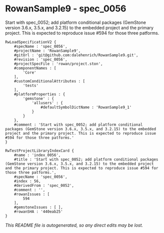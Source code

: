 # RowanSample9 - spec_0056
Start with spec_0052; add platform conditional packages (GemStone version 3.6.x, 3.5.x, and 3.2.15) to the embedded project and the primary project. This is expected to reproduce issue #594 for those three patforms.
```
RwLoadSpecificationV2 {
	#specName : 'spec_0056',
	#projectName : 'RowanSample9',
	#gitUrl : 'git@github.com:dalehenrich/RowanSample9.git',
	#revision : 'spec_0056',
	#projectSpecFile : 'rowan/project.ston',
	#componentNames : [
		'Core'
	],
	#customConditionalAttributes : [
		'tests'
	],
	#platformProperties : {
		'gemstone' : {
			'allusers' : {
				#defaultSymbolDictName : 'RowanSample9_1'
			}
		}
	},
	#comment : 'Start with spec_0052; add platform conditional packages (GemStone version 3.6.x, 3.5.x, and 3.2.15) to the embedded project and the primary project. This is expected to reproduce issue #594 for those three patforms.'
}

RwTestProjectLibraryIndexCard {
	#name : 'index_0056',
	#title : 'Start with spec_0052; add platform conditional packages (GemStone version 3.6.x, 3.5.x, and 3.2.15) to the embedded project and the primary project. This is expected to reproduce issue #594 for those three patforms.',
	#specName : 'spec_0056',
	#index : 56,
	#derivedFrom : 'spec_0052',
	#comment : '',
	#rowanIssues : [
		594
	],
	#gemstoneIssues : [ ],
	#rowanSHA : '440eab25'
}
```

*This README file is autogenerated, so any direct edits may be lost.*
